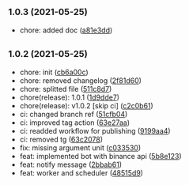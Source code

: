 ## <small>1.0.3 (2021-05-25)</small>

* chore: added doc ([a81e3dd](https://github.com/simonecorsi/crypto-alert/commit/a81e3dd))



## <small>1.0.2 (2021-05-25)</small>

* chore: init ([cb6a00c](https://github.com/simonecorsi/crypto-alert/commit/cb6a00c))
* chore: removed changelog ([2f81d60](https://github.com/simonecorsi/crypto-alert/commit/2f81d60))
* chore: splitted file ([511c8d7](https://github.com/simonecorsi/crypto-alert/commit/511c8d7))
* chore(release): 1.0.1 ([1d9dde7](https://github.com/simonecorsi/crypto-alert/commit/1d9dde7))
* chore(release): v1.0.2 [skip ci] ([c2c0b61](https://github.com/simonecorsi/crypto-alert/commit/c2c0b61))
* ci: changed branch ref ([51cfb04](https://github.com/simonecorsi/crypto-alert/commit/51cfb04))
* ci: improved tag action ([63e27aa](https://github.com/simonecorsi/crypto-alert/commit/63e27aa))
* ci: readded workflow for publishing ([9199aa4](https://github.com/simonecorsi/crypto-alert/commit/9199aa4))
* ci: removed  tg ([63c2078](https://github.com/simonecorsi/crypto-alert/commit/63c2078))
* fix: missing argument unit ([c033530](https://github.com/simonecorsi/crypto-alert/commit/c033530))
* feat: implemented bot with binance api ([5b8e123](https://github.com/simonecorsi/crypto-alert/commit/5b8e123))
* feat: notify message ([2bbab61](https://github.com/simonecorsi/crypto-alert/commit/2bbab61))
* feat: worker and scheduler ([48515d9](https://github.com/simonecorsi/crypto-alert/commit/48515d9))



